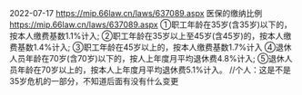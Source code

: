 
2022-07-17 
https://mip.66law.cn/laws/637089.aspx
医保的缴纳比例
https://mip.66law.cn/laws/637089.aspx
①职工年龄在35岁(含35岁)以下的，按本人缴费基数1.1%计入;
②职工年龄在35岁以上至45岁(含45岁)的，按本人缴费基数1.4%计入;
③职工年龄在45岁以上的，按本人缴费基数1.7%计入
④退休人员年龄在70岁(含70岁)以下的，按人上年度月平均退休费4.8%计入;
⑤退休人员年龄在70岁以上的，按本人上年度月平均退休费5.1%计入。
//个人：这是不是35岁危机的一部分，不知道后面有没有什么变更
